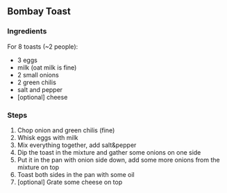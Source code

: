 ## Bombay Toast



### Ingredients

For 8 toasts (~2 people):

- 3 eggs
- milk (oat milk is fine)
- 2 small onions
- 2 green chilis
- salt and pepper
- [optional] cheese

### Steps

1. Chop onion and green chilis (fine)
2. Whisk eggs with milk
3. Mix everything together, add salt&pepper
4. Dip the toast in the mixture and gather some onions on one side
5. Put it in the pan with onion side down, add some more onions from the mixture on top
6. Toast both sides in the pan with some oil
7. [optional] Grate some cheese on top

